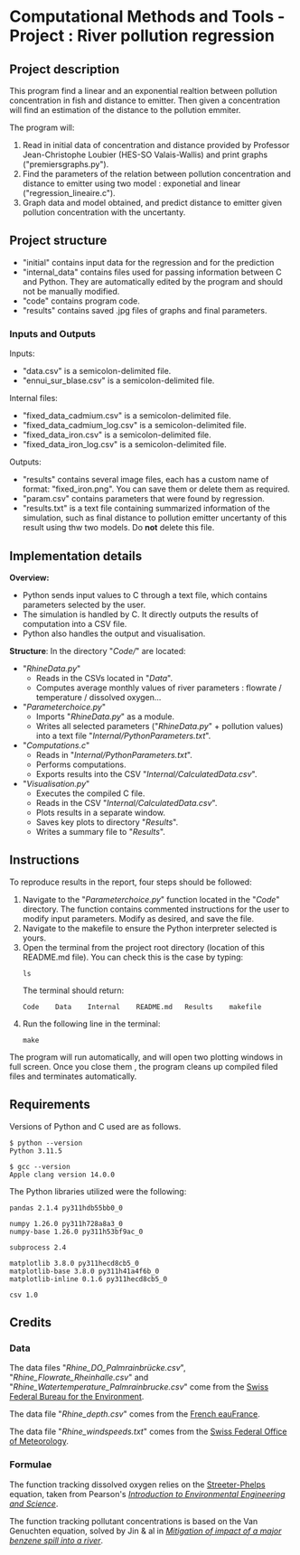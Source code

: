 # Computational Methods and Tools - Project : River pollution regression

## Project description

This program find a linear and an exponential realtion between pollution concentration in fish and distance to emitter. Then given a concentration will find an estimation of the distance to the pollution emmiter.

The program will:
1. Read in initial data of concentration and distance provided by Professor Jean-Christophe Loubier (HES-SO Valais-Wallis) and print graphs ("premiersgraphs.py").
2. Find the parameters of the relation between pollution concentration and distance to emitter using two model : exponetial and linear ("regression_lineaire.c").
3. Graph data and model obtained, and predict distance to emitter given pollution concentration with the uncertanty.

## Project structure

- "initial" contains input data for the regression and for the prediction
- "internal_data" contains files used for passing information between C and Python. They are automatically edited by the program and should not be manually modified.
- "code" contains program code.
- "results" contains saved .jpg files of graphs and final parameters.

### Inputs and Outputs

Inputs:
- "data.csv" is a semicolon-delimited file.
- "ennui_sur_blase.csv" is a semicolon-delimited file.

Internal files:
- "fixed_data_cadmium.csv" is a semicolon-delimited file.
- "fixed_data_cadmium_log.csv" is a semicolon-delimited file.
- "fixed_data_iron.csv" is a semicolon-delimited file.
- "fixed_data_iron_log.csv" is a semicolon-delimited file.

Outputs:
- "results" contains several image files, each has a custom name of format: "fixed_iron.png". You can save them or delete them as required.
- "param.csv" contains parameters that were found by regression.
- "results.txt" is a text file containing summarized information of the simulation, such as final distance to pollution emitter uncertanty of this result using thw two models. Do **not** delete this file.

## Implementation details

**Overview:**
- Python sends input values to C through a text file, which contains parameters selected by the user.
- The simulation is handled by C. It directly outputs the results of computation into a CSV file.
- Python also handles the output and visualisation.

**Structure**: In the directory "*Code/*" are located:
- "*RhineData.py*"
    - Reads in the CSVs located in "*Data*".
    - Computes average monthly values of river parameters : flowrate / temperature / dissolved oxygen...
- "*Parameterchoice.py*"
    - Imports "*RhineData.py*" as a module.
    - Writes all selected parameters ("*RhineData.py*" + pollution values) into a text file "*Internal/PythonParameters.txt*".
- "*Computations.c*"
    - Reads in "*Internal/PythonParameters.txt*".
    - Performs computations.
    - Exports results into the CSV "*Internal/CalculatedData.csv*".
- "*Visualisation.py*"
    - Executes the compiled C file.
    - Reads in the CSV "*Internal/CalculatedData.csv*".
    - Plots results in a separate window.
    - Saves key plots to directory "*Results*".
    - Writes a summary file to "*Results*".

## Instructions

To reproduce results in the report, four steps should be followed:
1. Navigate to the "*Parameterchoice.py*" function located in the "*Code*" directory. The function contains commented instructions for the user to modify input parameters. Modify as desired, and save the file.
2. Navigate to the makefile to ensure the Python interpreter selected is yours.
3. Open the terminal from the project root directory (location of this README.md file). You can check this is the case by typing:
    ```
    ls
    ```
    The terminal should return:
    ```
    Code    Data    Internal    README.md   Results    makefile
    ```
4. Run the following line in the terminal:
    ```
    make
    ```
The program will run automatically, and will open two plotting windows in full screen. Once you close them , the program cleans up compiled filed files and terminates automatically.

## Requirements

Versions of Python and C used are as follows.
```
$ python --version
Python 3.11.5

$ gcc --version
Apple clang version 14.0.0
```
The Python libraries utilized were the following:
```
pandas 2.1.4 py311hdb55bb0_0

numpy 1.26.0 py311h728a8a3_0  
numpy-base 1.26.0 py311h53bf9ac_0

subprocess 2.4

matplotlib 3.8.0 py311hecd8cb5_0  
matplotlib-base 3.8.0 py311h41a4f6b_0  
matplotlib-inline 0.1.6 py311hecd8cb5_0 

csv 1.0
```

## Credits

### Data

The data files "*Rhine_DO_Palmrainbrücke.csv*", "*Rhine_Flowrate_Rheinhalle.csv*"  and "*Rhine_Watertemperature_Palmrainbrucke.csv*" come from the [Swiss Federal Bureau for the Environment](https://www.bafu.admin.ch/bafu/en/home/topics/water/state/data/obtaining-monitoring-data-on-the-topic-of-water/hydrological-data-service-for-watercourses-and-lakes.html).

The data file "*Rhine_depth.csv*" comes from the [French eauFrance](hydro.eaufrance.fr).

The data file "*Rhine_windspeeds.txt*" comes from the [Swiss Federal Office of Meteorology](https://www.meteoswiss.admin.ch/services-and-publications/service/weather-and-climate-products/data-portal-for-teaching-and-research.html).

### Formulae

The function tracking dissolved oxygen relies on the [Streeter-Phelps](https://en.wikipedia.org/wiki/Streeter%E2%80%93Phelps_equation) equation, taken from Pearson's *[Introduction to Environmental Engineering and Science](https://www.pearson.com/en-gb/subject-catalog/p/introduction-to-environmental-engineering-and-science-pearson-new-international-edition/P200000004949/9781292025759)*.

The function tracking pollutant concentrations is based on the Van Genuchten equation, solved by Jin & al in *[Mitigation of impact of a major benzene spill into a river](https://www.sciencedirect.com/science/article/pii/S0043135420300257)*.
